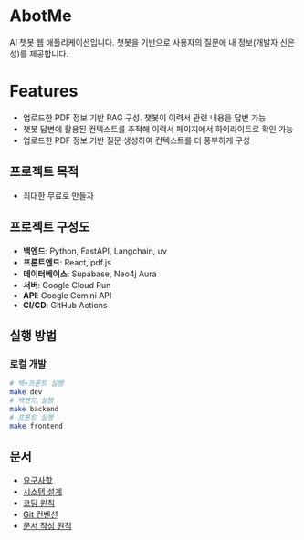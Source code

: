# AbotMe
AI 챗봇 웹 애플리케이션입니다. 챗봇을 기반으로 사용자의 질문에 내 정보(개발자 신은성)를 제공합니다.

# Features
- 업로드한 PDF 정보 기반 RAG 구성. 챗봇이 이력서 관련 내용을 답변 가능
- 챗봇 답변에 활용된 컨텍스트를 추적해 이력서 페이지에서 하이라이트로 확인 가능
- 업로드한 PDF 정보 기반 질문 생성하여 컨텍스트를 더 풍부하게 구성


## 프로젝트 목적
- 최대한 무료로 만들자



## 프로젝트 구성도
- **백엔드**: Python, FastAPI, Langchain, uv
- **프론트엔드**: React, pdf.js
- **데이터베이스**: Supabase, Neo4j Aura
- **서버**: Google Cloud Run
- **API**: Google Gemini API
- **CI/CD**: GitHub Actions

## 실행 방법

### 로컬 개발
```bash
# 백+프론트 실행
make dev
# 백엔드 실행
make backend
# 프론트 실행
make frontend
```

## 문서
- [요구사항](docs/requirements.md)
- [시스템 설계](docs/design.md)
- [코딩 원칙](docs/coding_principles.md)
- [Git 컨벤션](docs/git_conventions.md)
- [문서 작성 원칙](docs/documentation_principles.md)

